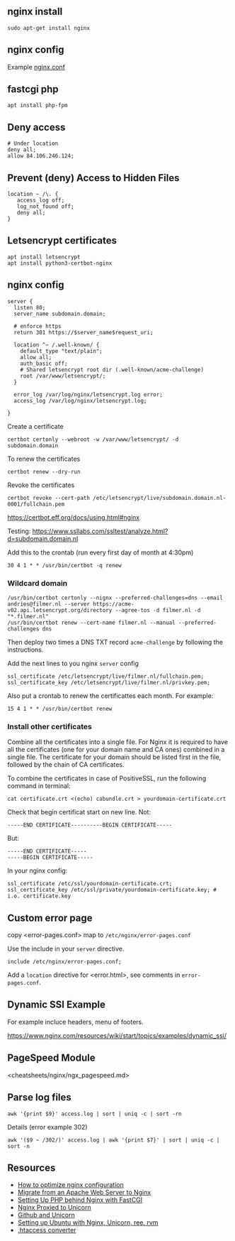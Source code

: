 ## nginx install
    sudo apt-get install nginx

## nginx config

Example [nginx.conf](./nginx.conf)


## fastcgi php

    apt install php-fpm

## Deny access

    # Under location
    deny all;
    allow 84.106.246.124;

## Prevent (deny) Access to Hidden Files

    location ~ /\. {
       access_log off;
       log_not_found off;
       deny all;
    }

## Letsencrypt certificates

    apt install letsencrypt
    apt install python3-certbot-nginx


## nginx config

    server {
      listen 80;
      server_name subdomain.domain;

      # enforce https
      return 301 https://$server_name$request_uri;

      location ^~ /.well-known/ {
        default_type "text/plain";
        allow all;
        auth_basic off;
        # Shared letsencrypt root dir (.well-known/acme-challenge)
        root /var/www/letsencrypt/;
      }

      error_log /var/log/nginx/letsencrypt.log error;
      access_log /var/log/nginx/letsencrypt.log;

    }

Create a certificate

    certbot certonly --webroot -w /var/www/letsencrypt/ -d subdomain.domain

To renew the certificates

    certbot renew --dry-run

Revoke the certificates

    certbot revoke --cert-path /etc/letsencrypt/live/subdomain.domain.nl-0001/fullchain.pem

<https://certbot.eff.org/docs/using.html#nginx>

Testing: <https://www.ssllabs.com/ssltest/analyze.html?d=subdomain.domain.nl>

Add this to the crontab (run every first day of month at 4:30pm)

    30 4 1 * * /usr/bin/certbot -q renew

### Wildcard domain

    /usr/bin/certbot certonly --nignx --preferred-challenges=dns --email andries@filmer.nl --server https://acme-v02.api.letsencrypt.org/directory --agree-tos -d filmer.nl -d "*.filmer.nl"
    /usr/bin/certbot renew --cert-name filmer.nl --manual --preferred-challenges dns

Then deploy two times a DNS TXT record `acme-challenge` by following the instructions.

Add the next lines to you nginx `server` config

    ssl_certificate /etc/letsencrypt/live/filmer.nl/fullchain.pem;
    ssl_certificate_key /etc/letsencrypt/live/filmer.nl/privkey.pem;

Also put a crontab to renew the certificattes each month. For example:

    15 4 1 * * /usr/bin/certbot renew

### Install other certificates

Combine all the certificates into a single file. For Nginx it is required to have all the certificates (one for your domain name and CA ones) combined in a single file. The certificate for your domain should be listed first in the file, followed by the chain of CA certificates.

To combine the certificates in case of PositiveSSL, run the following command in terminal:

    cat certificate.crt <(echo) cabundle.crt > yourdomain-certificate.crt

Check that begin certificat start on new line. Not:

    -----END CERTIFICATE----------BEGIN CERTIFICATE-----

But:

    -----END CERTIFICATE-----
    -----BEGIN CERTIFICATE-----

In your nginx config:

    ssl_certificate /etc/ssl/yourdomain-certificate.crt;
    ssl_certificate_key /etc/ssl/private/yourdomain-certificate.key; # i.o. certificate.key

## Custom error page

copy <error-pages.conf> map to `/etc/nginx/error-pages.conf`

Use the include in your `server` directive.

    include /etc/nginx/error-pages.conf;

Add a `location` directive for <error.html>, see comments in `error-pages.conf`.

## Dynamic SSI Example

For example incluce headers, menu of footers.

<https://www.nginx.com/resources/wiki/start/topics/examples/dynamic_ssi/>

## PageSpeed Module

<cheatsheets/nginx/ngx_pagespeed.md>


## Parse log files

    awk '{print $9}' access.log | sort | uniq -c | sort -rn

Details (error example 302)

    awk '($9 ~ /302/)' access.log | awk '{print $7}' | sort | uniq -c | sort -n

## Resources

* [How to optimize nginx configuration](https://www.digitalocean.com/community/tutorials/how-to-optimize-nginx-configuration)
* [Migrate from an Apache Web Server to Nginx](https://www.digitalocean.com/community/articles/how-to-migrate-from-an-apache-web-server-to-nginx-on-an-ubuntu-vps)
* [Setting Up PHP behind Nginx with FastCGI](http://www.sitepoint.com/setting-up-php-behind-nginx-with-fastcgi/)
* [Nginx Proxied to Unicorn](http://recipes.sinatrarb.com/p/deployment/nginx_proxied_to_unicorn)
* [Github and Unicorn](https://github.com/blog/517-unicorn)
* [Setting up Ubuntu with Nginx, Unicorn, ree, rvm](http://tomkersten.com/articles/nginx-unicorn-rvm-server-setup/)
* [.htaccess converter](http://winginx.com/en/htaccess)



